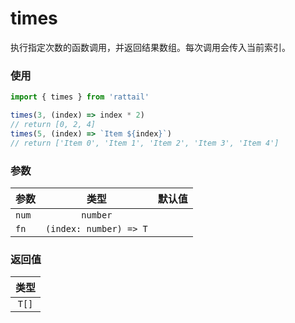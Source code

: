 # times

执行指定次数的函数调用，并返回结果数组。每次调用会传入当前索引。

### 使用

```ts
import { times } from 'rattail'

times(3, (index) => index * 2)
// return [0, 2, 4]
times(5, (index) => `Item ${index}`)
// return ['Item 0', 'Item 1', 'Item 2', 'Item 3', 'Item 4']
```

### 参数

| 参数  |          类型          | 默认值 |
| ----- | :--------------------: | -----: |
| `num` |        `number`        |        |
| `fn`  | `(index: number) => T` |        |

### 返回值

| 类型  |
| :---: |
| `T[]` |

